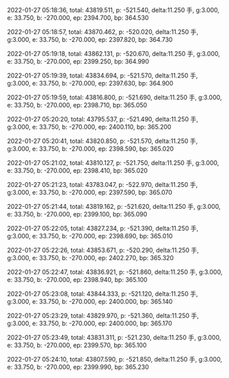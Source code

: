 2022-01-27 05:18:36, total: 43819.511, p: -521.540, delta:11.250 手, g:3.000, e: 33.750, b: -270.000, ep: 2394.700, bp: 364.530

2022-01-27 05:18:57, total: 43870.462, p: -520.020, delta:11.250 手, g:3.000, e: 33.750, b: -270.000, ep: 2397.820, bp: 364.730

2022-01-27 05:19:18, total: 43862.131, p: -520.670, delta:11.250 手, g:3.000, e: 33.750, b: -270.000, ep: 2399.250, bp: 364.990

2022-01-27 05:19:39, total: 43834.694, p: -521.570, delta:11.250 手, g:3.000, e: 33.750, b: -270.000, ep: 2397.630, bp: 364.900

2022-01-27 05:19:59, total: 43816.800, p: -521.690, delta:11.250 手, g:3.000, e: 33.750, b: -270.000, ep: 2398.710, bp: 365.050

2022-01-27 05:20:20, total: 43795.537, p: -521.490, delta:11.250 手, g:3.000, e: 33.750, b: -270.000, ep: 2400.110, bp: 365.200

2022-01-27 05:20:41, total: 43820.850, p: -521.570, delta:11.250 手, g:3.000, e: 33.750, b: -270.000, ep: 2398.590, bp: 365.020

2022-01-27 05:21:02, total: 43810.127, p: -521.750, delta:11.250 手, g:3.000, e: 33.750, b: -270.000, ep: 2398.410, bp: 365.020

2022-01-27 05:21:23, total: 43783.047, p: -522.970, delta:11.250 手, g:3.000, e: 33.750, b: -270.000, ep: 2397.590, bp: 365.070

2022-01-27 05:21:44, total: 43819.162, p: -521.620, delta:11.250 手, g:3.000, e: 33.750, b: -270.000, ep: 2399.100, bp: 365.090

2022-01-27 05:22:05, total: 43827.234, p: -521.390, delta:11.250 手, g:3.000, e: 33.750, b: -270.000, ep: 2398.690, bp: 365.010

2022-01-27 05:22:26, total: 43853.671, p: -520.290, delta:11.250 手, g:3.000, e: 33.750, b: -270.000, ep: 2402.270, bp: 365.320

2022-01-27 05:22:47, total: 43836.921, p: -521.860, delta:11.250 手, g:3.000, e: 33.750, b: -270.000, ep: 2398.940, bp: 365.100

2022-01-27 05:23:08, total: 43844.333, p: -521.120, delta:11.250 手, g:3.000, e: 33.750, b: -270.000, ep: 2400.000, bp: 365.140

2022-01-27 05:23:29, total: 43829.970, p: -521.360, delta:11.250 手, g:3.000, e: 33.750, b: -270.000, ep: 2400.000, bp: 365.170

2022-01-27 05:23:49, total: 43831.311, p: -521.230, delta:11.250 手, g:3.000, e: 33.750, b: -270.000, ep: 2399.570, bp: 365.100

2022-01-27 05:24:10, total: 43807.590, p: -521.850, delta:11.250 手, g:3.000, e: 33.750, b: -270.000, ep: 2399.990, bp: 365.230